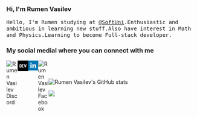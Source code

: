 ### Hi, I'm Rumen Vasilev

<p>
  <samp>
    Hello, I'm Rumen studying at <a href="https://softuni.bg/">@SoftUni</a>.Enthusiastic and ambitious in learning new stuff.Also have interest in Math and Physics.Learning to become Full-stack developer.
  </samp>
</p>

### My social medial where you can connect with me
<a href="https://discord.com/users/457123255765958676">
  <img align="left" alt="Rumen Vasilev Discord" width="30px" src="https://external-content.duckduckgo.com/iu/?u=https%3A%2F%2Fclipartcraft.com%2Fimages%2Fdiscord-logo-transparent-svg-6.png&f=1&nofb=1&ipt=129c394b17e37e81ace43afe76717efbe38dd9bb8b87a8b6dd6f2678974b97e5ipo=images" />
</a>
<a href="https://dev.to/rumenvasil3v">
  <img align="left" alt="rumenvasil3v DEV.to" width="28px" src="https://raw.githubusercontent.com/edent/SuperTinyIcons/099dc12b59179d07d534069bc8551718f786d91a/images/svg/dev_to.svg" />
</a>
<a href="https://www.linkedin.com/in/rumen-vasilev-a79974264/">
  <img align="left" alt="Rumen Vsilev LinkedIn" width="26px" src="https://raw.githubusercontent.com/edent/SuperTinyIcons/099dc12b59179d07d534069bc8551718f786d91a/images/svg/linkedin.svg" />
</a>
<a href="https://www.facebook.com/profile.php?id=100021912128835">
  <img align="left" alt="Rumen Vasilev Facebook" width="28px" src="https://external-content.duckduckgo.com/iu/?u=http%3A%2F%2Fgetdrawings.com%2Fvectors%2Flogo-facebook-vector-9.png&f=1&nofb=1&ipt=7161193c772f6020b29f2703b60dd2bf6460eb27cf3bf3ba90efe06802e0ceebipo=images" />
</a>
<br/><br/>

![Rumen Vasilev's GitHub stats](https://github-readme-stats.vercel.app/api?username=rumenvasil3v&show_icons=true&theme=transparent)

<picture>
  <source
    srcset="https://github-readme-stats.vercel.app/api?username=rumenvasil3v&show_icons=true&theme=dark"
    media="(prefers-color-scheme: dark)"
  />
  <source
    srcset="https://github-readme-stats.vercel.app/api?username=rumenvasil3v&show_icons=true"
    media="(prefers-color-scheme: light), (prefers-color-scheme: no-preference)"
  />
  <img src="https://github-readme-stats.vercel.app/api?username=rumenvasil3v&show_icons=true" />
</picture>
